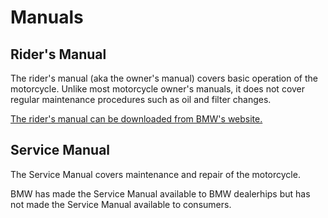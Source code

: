 # Manuals

## Rider's Manual

The rider's manual (aka the owner's manual) covers basic operation of the
motorcycle. Unlike most motorcycle owner's manuals, it does not cover regular
maintenance procedures such as oil and filter changes.

[The rider's manual can be downloaded from BMW's website.](https://www.bmw-motorrad.com/en/service/manuals/rider-manual.html)

## Service Manual

The Service Manual covers maintenance and repair of the motorcycle.

BMW has made the Service Manual available to BMW dealerhips but 
has not made the Service Manual available to consumers.
